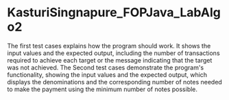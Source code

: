 # KasturiSingnapure_FOPJava_LabAlgo2
The first test cases explains how the program should work. It shows the input values and the expected output, including the number of transactions required to achieve each target or the message indicating that the target was not achieved.
The Second test cases demonstrate the program's functionality, showing the input values and the expected output, which displays the denominations and the corresponding number of notes needed to make the payment using the minimum number of notes possible.
